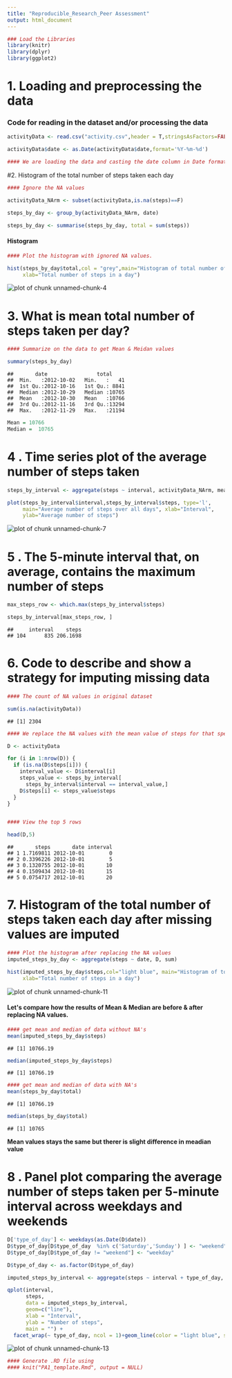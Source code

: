 ```yaml
---
title: "Reproducible_Research_Peer Assessment"
output: html_document
---
```







```r
### Load the Libraries
library(knitr)   
library(dplyr)  
library(ggplot2)  
```

# 1. Loading and preprocessing the data #

### Code for reading in the dataset and/or processing the data


```r
activityData <- read.csv("activity.csv",header = T,stringsAsFactors=FALSE)

activityData$date <- as.Date(activityData$date,format='%Y-%m-%d') 

#### We are loading the data and casting the date column in Date format
```


#2. Histogram of the total number of steps taken each day


```r
#### Ignore the NA values

activityData_NArm <- subset(activityData,is.na(steps)==F)

steps_by_day <- group_by(activityData_NArm, date)

steps_by_day <- summarise(steps_by_day, total = sum(steps))
```

#### **Histogram** ####


```r
#### Plot the histogram with ignored NA values.

hist(steps_by_day$total,col = "grey",main="Histogram of total number of steps per day", 
     xlab="Total number of steps in a day")
```

![plot of chunk unnamed-chunk-4](figure/unnamed-chunk-4-1.png)

# 3. What is mean total number of steps taken per day? #


```r
#### Summarize on the data to get Mean & Meidan values

summary(steps_by_day)
```

```
##       date                total      
##  Min.   :2012-10-02   Min.   :   41  
##  1st Qu.:2012-10-16   1st Qu.: 8841  
##  Median :2012-10-29   Median :10765  
##  Mean   :2012-10-30   Mean   :10766  
##  3rd Qu.:2012-11-16   3rd Qu.:13294  
##  Max.   :2012-11-29   Max.   :21194
```


```r
Mean = 10766   
Median =  10765   
```

# 4 . Time series plot of the average number of steps taken


```r
steps_by_interval <- aggregate(steps ~ interval, activityData_NArm, mean)

plot(steps_by_interval$interval,steps_by_interval$steps, type='l', 
     main="Average number of steps over all days", xlab="Interval", 
     ylab="Average number of steps")
```

![plot of chunk unnamed-chunk-7](figure/unnamed-chunk-7-1.png)

# 5 . The 5-minute interval that, on average, contains the maximum number of steps


```r
max_steps_row <- which.max(steps_by_interval$steps)

steps_by_interval[max_steps_row, ]
```

```
##     interval    steps
## 104      835 206.1698
```

# 6. Code to describe and show a strategy for imputing missing data


```r
#### The count of NA values in original dataset

sum(is.na(activityData))
```

```
## [1] 2304
```


```r
#### We replace the NA values with the mean value of steps for that specific interval obtained in the table **steps_by_interval**

D <- activityData

for (i in 1:nrow(D)) {
  if (is.na(D$steps[i])) {
    interval_value <- D$interval[i]
    steps_value <- steps_by_interval[
      steps_by_interval$interval == interval_value,]
    D$steps[i] <- steps_value$steps
  }
}


#### View the top 5 rows

head(D,5)
```

```
##       steps       date interval
## 1 1.7169811 2012-10-01        0
## 2 0.3396226 2012-10-01        5
## 3 0.1320755 2012-10-01       10
## 4 0.1509434 2012-10-01       15
## 5 0.0754717 2012-10-01       20
```

# 7. Histogram of the total number of steps taken each day after missing values are imputed


```r
#### Plot the histogram after replacing the NA values
imputed_steps_by_day <- aggregate(steps ~ date, D, sum)

hist(imputed_steps_by_day$steps,col="light blue", main="Histogram of total number of steps per day (imputed)", 
     xlab="Total number of steps in a day")
```

![plot of chunk unnamed-chunk-11](figure/unnamed-chunk-11-1.png)


#### Let's compare how the results of Mean & Median are before & after replacing NA values.

```r
#### get mean and median of data without NA's
mean(imputed_steps_by_day$steps)  
```

```
## [1] 10766.19
```

```r
median(imputed_steps_by_day$steps)  
```

```
## [1] 10766.19
```

```r
#### get mean and median of data with NA's
mean(steps_by_day$total)  
```

```
## [1] 10766.19
```

```r
median(steps_by_day$total)  
```

```
## [1] 10765
```

**Mean values stays the same but therer is slight difference in meadian value**

# 8 . Panel plot comparing the average number of steps taken per 5-minute interval across weekdays and weekends


```r
D['type_of_day'] <- weekdays(as.Date(D$date))
D$type_of_day[D$type_of_day  %in% c('Saturday','Sunday') ] <- "weekend"
D$type_of_day[D$type_of_day != "weekend"] <- "weekday"

D$type_of_day <- as.factor(D$type_of_day)

imputed_steps_by_interval <- aggregate(steps ~ interval + type_of_day, D, mean)

qplot(interval, 
      steps, 
      data = imputed_steps_by_interval, 
      geom=c("line"),
      xlab = "Interval", 
      ylab = "Number of steps", 
      main = "") +
  facet_wrap(~ type_of_day, ncol = 1)+geom_line(color = "light blue", size = 1) 
```

![plot of chunk unnamed-chunk-13](figure/unnamed-chunk-13-1.png)


```r
#### Generate .RD file using 
#### knit("PA1_template.Rmd", output = NULL)
```
